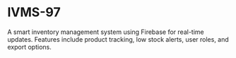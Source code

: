 # IVMS-97
A smart inventory management system using Firebase for real-time updates. Features include product tracking, low stock alerts, user roles, and export options.
